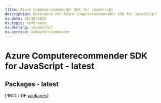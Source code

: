 ```yaml
---
title: Azure Computerecommender SDK for JavaScript
description: Reference for Azure Computerecommender SDK for JavaScript
ms.date: 10/30/2025
ms.topic: reference
ms.devlang: javascript
ms.service: computerecommender
---
```

# Azure Computerecommender SDK for JavaScript - latest
## Packages - latest
[!INCLUDE [packages](computerecommender-index.md)]